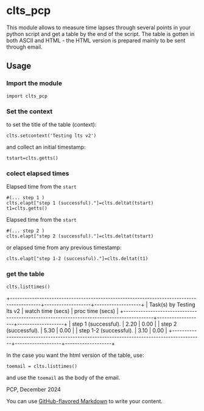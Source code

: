 # clts_pcp

This module allows to measure time lapses through several points in your python script and get a table by the end of the script.
The table is gotten in both ASCII and HTML - the HTML version is prepared mainly to be sent through email.

## Usage

### Import the module
```
import clts_pcp
```

### Set the context
to set the title of the table (context):

```
clts.setcontext('Testing lts v2')
```

and collect an initial timestamp:

```
tstart=clts.getts()
```

### colect elapsed times

Elapsed time from the ```start```
```
#(... step 1 )
clts.elapt["step 1 (successful)."]=clts.deltat(tstart)
t1=clts.getts()
```


Elapsed time from the ```start```
```
#(... step 2 )
clts.elapt["step 2 (successful)."]=clts.deltat(tstart)

```

or elapsed time from any previous timestamp:

```
clts.elapt["step 1-2 (successful)."]=clts.deltat(t1)
```

### get the table


```
clts.listtimes()
```

+------------------------------------------------------------------------------------------+-------------------+-------------------+
| Task(s) by Testing lts v2                                                                | watch time (secs) |  proc time (secs) |
+------------------------------------------------------------------------------------------+-------------------+-------------------+
| step 1 (successful).                                                                     |              2.20 |              0.00 |
| step 2 (successful).                                                                     |              5.30 |              0.00 |
| step 1-2 (successful).                                                                   |              3.10 |              0.00 |
+------------------------------------------------------------------------------------------+-------------------+-------------------+


In the case you want the html version of the table, use:

```
toemail = clts.listtimes()
```

and use the ```toemail``` as the body of the email.


PCP, December 2024




You can use [GitHub-flavored Markdown](https://guides.github.com/features/mastering-markdown/) to write your content.